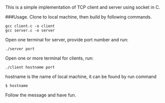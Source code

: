 This is a simple implementation of TCP client and server using socket in C.

###Usage. 
Clone to local machine, then build by following commands.
```
gcc client.c -o client
gcc server.c -o server
```
Open one terminal for server, provide port number and run:
```
./server port
```
Open one or more terminal for clients, run:
```
./client hostname port
```
hostname is the name of local machine, it can be found by run command
```
$ hostname
```
Follow the message and have fun.
